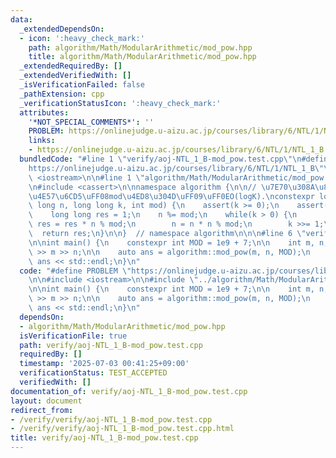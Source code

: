 ```yaml
---
data:
  _extendedDependsOn:
  - icon: ':heavy_check_mark:'
    path: algorithm/Math/ModularArithmetic/mod_pow.hpp
    title: algorithm/Math/ModularArithmetic/mod_pow.hpp
  _extendedRequiredBy: []
  _extendedVerifiedWith: []
  _isVerificationFailed: false
  _pathExtension: cpp
  _verificationStatusIcon: ':heavy_check_mark:'
  attributes:
    '*NOT_SPECIAL_COMMENTS*': ''
    PROBLEM: https://onlinejudge.u-aizu.ac.jp/courses/library/6/NTL/1/NTL_1_B
    links:
    - https://onlinejudge.u-aizu.ac.jp/courses/library/6/NTL/1/NTL_1_B
  bundledCode: "#line 1 \"verify/aoj-NTL_1_B-mod_pow.test.cpp\"\n#define PROBLEM \"\
    https://onlinejudge.u-aizu.ac.jp/courses/library/6/NTL/1/NTL_1_B\"\n\n#include\
    \ <iostream>\n\n#line 1 \"algorithm/Math/ModularArithmetic/mod_pow.hpp\"\n\n\n\
    \n#include <cassert>\n\nnamespace algorithm {\n\n// \u7E70\u308A\u8FD4\u3057\u4E8C\
    \u4E57\u6CD5\uFF08mod\u4ED8\u304D\uFF09\uFF0EO(logK).\nconstexpr long long mod_pow(long\
    \ long n, long long k, int mod) {\n    assert(k >= 0);\n    assert(mod >= 1);\n\
    \    long long res = 1;\n    n %= mod;\n    while(k > 0) {\n        if(k & 1LL)\
    \ res = res * n % mod;\n        n = n * n % mod;\n        k >>= 1;\n    }\n  \
    \  return res;\n}\n\n}  // namespace algorithm\n\n\n#line 6 \"verify/aoj-NTL_1_B-mod_pow.test.cpp\"\
    \n\nint main() {\n    constexpr int MOD = 1e9 + 7;\n\n    int m, n;\n    std::cin\
    \ >> m >> n;\n\n    auto ans = algorithm::mod_pow(m, n, MOD);\n    std::cout <<\
    \ ans << std::endl;\n}\n"
  code: "#define PROBLEM \"https://onlinejudge.u-aizu.ac.jp/courses/library/6/NTL/1/NTL_1_B\"\
    \n\n#include <iostream>\n\n#include \"../algorithm/Math/ModularArithmetic/mod_pow.hpp\"\
    \n\nint main() {\n    constexpr int MOD = 1e9 + 7;\n\n    int m, n;\n    std::cin\
    \ >> m >> n;\n\n    auto ans = algorithm::mod_pow(m, n, MOD);\n    std::cout <<\
    \ ans << std::endl;\n}\n"
  dependsOn:
  - algorithm/Math/ModularArithmetic/mod_pow.hpp
  isVerificationFile: true
  path: verify/aoj-NTL_1_B-mod_pow.test.cpp
  requiredBy: []
  timestamp: '2025-07-03 00:41:25+09:00'
  verificationStatus: TEST_ACCEPTED
  verifiedWith: []
documentation_of: verify/aoj-NTL_1_B-mod_pow.test.cpp
layout: document
redirect_from:
- /verify/verify/aoj-NTL_1_B-mod_pow.test.cpp
- /verify/verify/aoj-NTL_1_B-mod_pow.test.cpp.html
title: verify/aoj-NTL_1_B-mod_pow.test.cpp
---
```

